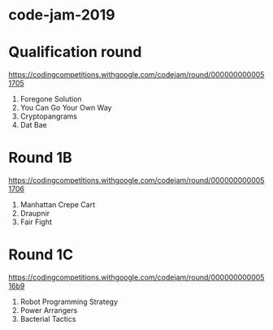 # code-jam-2019

# Qualification round

https://codingcompetitions.withgoogle.com/codejam/round/0000000000051705

1. Foregone Solution
2. You Can Go Your Own Way
3. Cryptopangrams
4. Dat Bae

# Round 1B

https://codingcompetitions.withgoogle.com/codejam/round/0000000000051706

1. Manhattan Crepe Cart
2. Draupnir
3. Fair Fight

# Round 1C

https://codingcompetitions.withgoogle.com/codejam/round/00000000000516b9

1. Robot Programming Strategy
2. Power Arrangers
3. Bacterial Tactics
